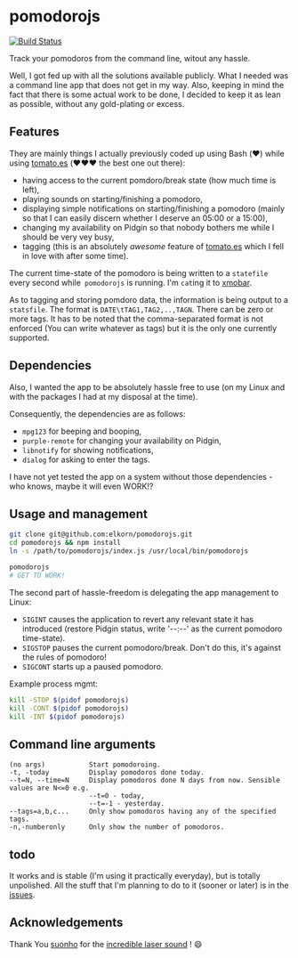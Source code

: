 pomodorojs
===
[![Build Status](https://drone.io/github.com/elkorn/pomodorojs/status.png)](https://drone.io/github.com/elkorn/pomodorojs/latest)

Track your pomodoros from the command line, witout any hassle.

Well, I got fed up with all the solutions available publicly.
What I needed was a command line app that does not get in my way.
Also, keeping in mind the fact that there is some actual work to be done, I decided to keep it as lean as possible, without any gold-plating or excess.

Features
---

They are mainly things I actually previously coded up using Bash (:heart:) while using [tomato.es](http://tomato.es/) (:heart::heart::heart: the best one out there):
- having access to the current pomdoro/break state (how much time is left),
- playing sounds on starting/finishing a pomodoro,
- displaying simple notifications on starting/finishing a pomodoro (mainly so that I can easily discern whether I deserve an 05:00 or a 15:00),
- changing my availability on Pidgin so that nobody bothers me while I should be very vey busy,
- tagging (this is an absolutely *awesome* feature of [tomato.es](http://tomato.es/) which I fell in love with after some time).

The current time-state of the pomodoro is being written to a `statefile` every second while` pomodorojs` is running.
I'm `cat`ing it to [xmobar](http://projects.haskell.org/xmobar/).

As to tagging and storing pomdoro data, the information is being output to a `statsfile`.
The format is `DATE\tTAG1,TAG2,..,TAGN`.
There can be zero or more tags.
It has to be noted that the comma-separated format is not enforced (You can write whatever as tags) but it is the only one currently supported.

Dependencies
---

Also, I wanted the app to be absolutely hassle free to use (on my Linux and with the packages I had at my disposal at the time).

Consequently, the dependencies are as follows:
- `mpg123` for beeping and booping,
- `purple-remote` for changing your availability on Pidgin,
- `libnotify` for showing notifications,
- `dialog` for asking to enter the tags.

I have not yet tested the app on a system without those dependencies - who knows, maybe it will even WORK!?

Usage and management
---

```bash
git clone git@github.com:elkorn/pomodorojs.git
cd pomodorojs && npm install
ln -s /path/to/pomodorojs/index.js /usr/local/bin/pomodorojs

pomodorojs
# GET TO WORK!
```

The second part of hassle-freedom is delegating the app management to Linux:
- `SIGINT` causes the application to revert any relevant state it has introduced (restore Pidgin status, write '--:--' as the current pomodoro time-state).
- `SIGSTOP` pauses the current pomodoro/break. Don't do this, it's against the rules of pomodoro!
- `SIGCONT` starts up a paused pomodoro.

Example process mgmt:

```bash
kill -STOP $(pidof pomodorojs)
kill -CONT $(pidof pomodorojs)
kill -INT $(pidof pomodorojs)
```

Command line arguments
--- 

```
(no args)           Start pomodoroing.
-t, -today          Display pomodoros done today.
--t=N, --time=N     Display pomodoros done N days from now. Sensible values are N<=0 e.g.
                    --t=0 - today, 
                    --t=-1 - yesterday.
--tags=a,b,c...     Only show pomodoros having any of the specified tags.
-n,-numberonly      Only show the number of pomodoros.
```
todo
---

It works and is stable (I'm using it practically everyday), but is totally unpolished.
All the stuff that I'm planning to do to it (sooner or later) is in the [issues](https://github.com/elkorn/pomodorojs/issues).

Acknowledgements
---

Thank You [suonho](https://www.freesound.org/people/suonho/) for the [incredible laser sound](https://www.freesound.org/people/suonho/sounds/27568/) ! :smile:
